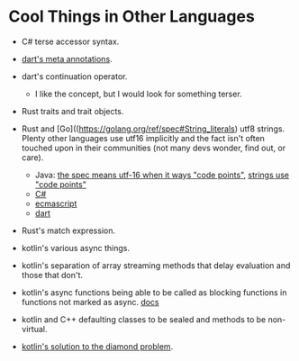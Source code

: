 # Cool Things in Other Languages

- C# terse accessor syntax.

- [dart's meta annotations](https://api.flutter.dev/flutter/meta/meta-library.html).
- dart's continuation operator.
  - I like the concept, but I would look for something terser.

- Rust traits and trait objects.
- Rust and [Go]((https://golang.org/ref/spec#String_literals) utf8 strings. Plenty other languages use utf16 implicitly and the fact isn't often touched upon in their communities (not many devs wonder, find out, or care).
  - Java: [the spec means utf-16 when it ways "code points"](https://docs.oracle.com/javase/specs/jls/se16/html/jls-3.html#jls-3.1), [strings use "code points"](https://docs.oracle.com/javase/specs/jls/se16/html/jls-4.html#jls-4.3.3)
  - [C#](https://docs.microsoft.com/en-us/dotnet/standard/base-types/character-encoding)
  - [ecmascript](https://es5.github.io/x2.html#x2)
  - [dart](https://api.dart.dev/stable/2.13.4/dart-core/String-class.html)
- Rust's match expression.

- kotlin's various async things.
- kotlin's separation of array streaming methods that delay evaluation and those that don't.
- kotlin's async functions being able to be called as blocking functions in functions not marked as async. [docs](https://kotlinlang.org/docs/async-programming.html#coroutines)
- kotlin and C++ defaulting classes to be sealed and methods to be non-virtual.
- [kotlin's solution to the diamond problem](https://en.wikipedia.org/wiki/Multiple_inheritance).
